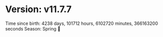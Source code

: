 # Version: v11.7.7
Time since birth: 4238 days, 101712 hours, 6102720 minutes, 366163200 seconds
Season: Spring 🌸
